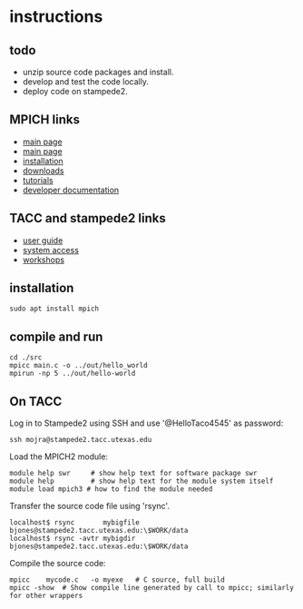 # instructions

## todo

- unzip source code packages and install.
- develop and test the code locally.
- deploy code on stampede2.

## MPICH links

- [main page](http://www.mpich.org/)
- [main page](http://www.mpich.org/)
- [installation](https://mpitutorial.com/tutorials/installing-mpich2/)
- [downloads](https://www.mpich.org/downloads/)
- [tutorials](https://anl.app.box.com/v/2019-06-21-basic-mpi)
- [developer documentation](https://wiki.mpich.org/mpich/index.php/Developer_Documentation)

## TACC and stampede2 links

- [user guide](https://portal.tacc.utexas.edu/user-guides/stampede2#job-scripts)
- [system access](https://portal.tacc.utexas.edu/user-guides/stampede2#access)
- [workshops](https://www.youtube.com/channel/UCIyVQ1bICGCggZisXBSSRlw/videos)

## installation

    sudo apt install mpich

## compile and run

    cd ./src
    mpicc main.c -o ../out/hello_world
    mpirun -np 5 ../out/hello-world

## On TACC

Log in to Stampede2 using SSH and use '@HelloTaco4545' as password:

    ssh mojra@stampede2.tacc.utexas.edu

Load the MPICH2 module:

    module help swr     # show help text for software package swr
    module help         # show help text for the module system itself
    module load mpich3 # how to find the module needed

Transfer the source code file using 'rsync'.

    localhost$ rsync       mybigfile bjones@stampede2.tacc.utexas.edu:\$WORK/data
    localhost$ rsync -avtr mybigdir bjones@stampede2.tacc.utexas.edu:\$WORK/data

Compile the source code:

    mpicc    mycode.c   -o myexe   # C source, full build
    mpicc -show  # Show compile line generated by call to mpicc; similarly for other wrappers
